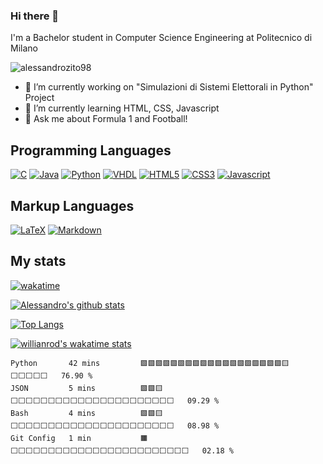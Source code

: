 ### Hi there 👋

I'm a Bachelor student in Computer Science Engineering at Politecnico di Milano

<p align="left"> <img src="https://komarev.com/ghpvc/?username=alessandrozito98&label=Profile%20views&color=129e00&style=plastic" alt="alessandrozito98" /> </p>


<!--
**alessandrozito98/alessandrozito98** is a ✨ _special_ ✨ repository because its `README.md` (this file) appears on your GitHub profile.
-->

- 🔭 I’m currently working on "Simulazioni di Sistemi Elettorali in Python" Project
- 🌱 I’m currently learning HTML, CSS, Javascript
- 💬 Ask me about Formula 1 and Football!




## Programming Languages

[![C](https://img.shields.io/badge/c%20-%2300599C.svg?&style=for-the-badge&logo=c&logoColor=white)](<https://en.wikipedia.org/wiki/C_(programming_language)>)
[![Java](https://img.shields.io/badge/java-%23ED8B00.svg?&style=for-the-badge&logo=java&logoColor=white)](https://www.java.com/)
[![Python](https://img.shields.io/badge/python%20-%2314354C.svg?&style=for-the-badge&logo=python&logoColor=white)](https://www.python.org/)
[![VHDL](https://img.shields.io/badge/-VHDL-lightgrey?style=for-the-badge&logo=xilinx&logoColor=red)](https://en.wikipedia.org/wiki/VHDL)
[![HTML5](https://img.shields.io/badge/html5%20-%23E34F26.svg?&style=for-the-badge&logo=html5&logoColor=white)](https://en.wikipedia.org/wiki/HTML5)
[![CSS3](https://img.shields.io/badge/css3%20-%231572B6.svg?&style=for-the-badge&logo=css3&logoColor=white)](https://en.wikipedia.org/wiki/CSS)
[![Javascript](https://img.shields.io/badge/javascript%20-%23323330.svg?&style=for-the-badge&logo=javascript&logoColor=%23F7DF1)](https://en.wikipedia.org/wiki/JavaScript)

## Markup Languages

[![LaTeX](https://img.shields.io/badge/latex%20-%23008080.svg?&style=for-the-badge&logo=latex&logoColor=white)](https://en.wikipedia.org/wiki/LaTeX)
[![Markdown](https://img.shields.io/badge/markdown-%23000000.svg?&style=for-the-badge&logo=markdown&logoColor=white)](https://en.wikipedia.org/wiki/Markdown)


## My stats

[![wakatime](https://wakatime.com/badge/user/6602f0ab-f5f4-418b-b2fb-1fa267f6c557.svg)](https://wakatime.com/@6602f0ab-f5f4-418b-b2fb-1fa267f6c557)


[![Alessandro's github stats](https://github-readme-stats.vercel.app/api?username=alessandrozito98&count_private=true&show_icons=true&theme=radical)](https://github.com/anuraghazra/github-readme-stats)


[![Top Langs](https://github-readme-stats.vercel.app/api/top-langs/?username=alessandrozito98&langs_count=10&layout=compact)](https://github.com/anuraghazra/github-readme-stats)


[![willianrod's wakatime stats](https://github-readme-stats.vercel.app/api/wakatime?username=alessandrozito98&layout=compact&v=2)](https://github.com/anuraghazra/github-readme-stats) 



<!--START_SECTION:waka-->
```text
Python       42 mins         🟩🟩🟩🟩🟩🟩🟩🟩🟩🟩🟩🟩🟩🟩🟩🟩🟩🟩🟩🟨⬜⬜⬜⬜⬜   76.90 % 
JSON         5 mins          🟩🟩🟨⬜⬜⬜⬜⬜⬜⬜⬜⬜⬜⬜⬜⬜⬜⬜⬜⬜⬜⬜⬜⬜⬜   09.29 % 
Bash         4 mins          🟩🟩🟨⬜⬜⬜⬜⬜⬜⬜⬜⬜⬜⬜⬜⬜⬜⬜⬜⬜⬜⬜⬜⬜⬜   08.98 % 
Git Config   1 min           🟧⬜⬜⬜⬜⬜⬜⬜⬜⬜⬜⬜⬜⬜⬜⬜⬜⬜⬜⬜⬜⬜⬜⬜⬜   02.18 % 
```
<!--END_SECTION:waka-->
